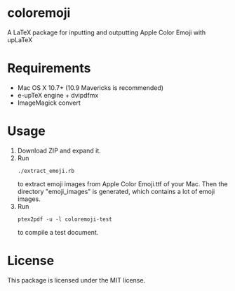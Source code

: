 coloremoji
==========

A LaTeX package for inputting and outputting Apple Color Emoji with upLaTeX

Requirements
===
* Mac OS X 10.7+ (10.9 Mavericks is recommended)
* e-upTeX engine + dvipdfmx
* ImageMagick convert

Usage
=====

<ol>
<li>Download ZIP and expand it.</li>
<li>Run 
<pre><code>./extract_emoji.rb</code></pre>
to extract emoji images from Apple Color Emoji.ttf of your Mac.  
Then the directory "emoji_images" is generated, which contains a lot of emoji images.

<li>Run 
<pre><code>ptex2pdf -u -l coloremoji-test</pre></code>
to compile a test document.
</li>
</ol>


License
==========
This package is licensed under the MIT license.
